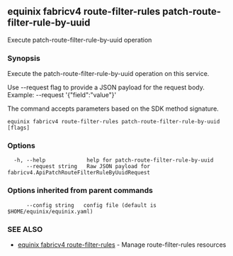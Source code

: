 ## equinix fabricv4 route-filter-rules patch-route-filter-rule-by-uuid

Execute patch-route-filter-rule-by-uuid operation

### Synopsis

Execute the patch-route-filter-rule-by-uuid operation on this service.

Use --request flag to provide a JSON payload for the request body.
Example: --request '{"field":"value"}'

The command accepts parameters based on the SDK method signature.

```
equinix fabricv4 route-filter-rules patch-route-filter-rule-by-uuid [flags]
```

### Options

```
  -h, --help             help for patch-route-filter-rule-by-uuid
      --request string   Raw JSON payload for fabricv4.ApiPatchRouteFilterRuleByUuidRequest
```

### Options inherited from parent commands

```
      --config string   config file (default is $HOME/equinix/equinix.yaml)
```

### SEE ALSO

* [equinix fabricv4 route-filter-rules](equinix_fabricv4_route-filter-rules.md)	 - Manage route-filter-rules resources

